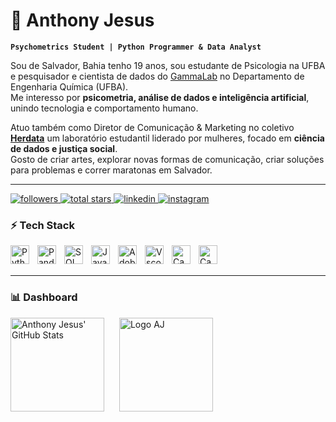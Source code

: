 # 🧠 Anthony Jesus

**`Psychometrics Student | Python Programmer & Data Analyst`**

Sou de Salvador, Bahia tenho 19 anos, sou estudante de Psicologia na UFBA e pesquisador e cientista de dados do [GammaLab](https://www.linkedin.com/company/gamma-lab/posts/?feedView=all) no Departamento de Engenharia Química (UFBA).  
Me interesso por **psicometria, análise de dados e inteligência artificial**, unindo tecnologia e comportamento humano.  

Atuo também como Diretor de Comunicação & Marketing no coletivo [**Herdata**](https://www.linkedin.com/company/109134076/admin/dashboard/) um laboratório estudantil liderado por mulheres, focado em **ciência de dados e justiça social**.  
Gosto de criar artes, explorar novas formas de comunicação, criar soluções para problemas e correr maratonas em Salvador.  

---
<p align="left">
  <a href="https://github.com/dev-anthonyjesus?tab=followers">
    <img 
      alt="followers" 
      title="Follow me on GitHub" 
      src="https://img.shields.io/github/followers/dev-anthonyjesus?color=baff7c&label=Followers&logo=github&style=for-the-badge&logoColor=black"
    />
  </a>
  <a href="https://github.com/dev-anthonyjesus?tab=repositories&sort=stargazers">
    <img 
      alt="total stars" 
      title="Total stars on GitHub" 
      src="https://img.shields.io/github/stars/dev-anthonyjesus?color=baff7c&label=Stars&logo=star&style=for-the-badge&logoColor=black"
    />
  </a>
  <a href="https://www.linkedin.com/feed/">
    <img 
      alt="linkedin" 
      title="Connect on LinkedIn" 
      src="https://img.shields.io/badge/LinkedIn-baff7c?style=for-the-badge&logo=linkedin&logoColor=black"
    />
  </a>
  <a href="https://www.instagram.com/thxsssy/">
    <img 
      alt="instagram" 
      title="Follow me on Instagram" 
      src="https://img.shields.io/badge/Instagram-baff7c?style=for-the-badge&logo=instagram&logoColor=black"
    />
  </a>
</p>



### ⚡ Tech Stack

<img align="left" alt="Python" title="Python" width="30px" style="padding-right: 10px;" src="https://cdn.jsdelivr.net/gh/devicons/devicon/icons/python/python-original.svg"/>

<img align="left" alt="Pandas" title="Pandas" width="30px" style="padding-right: 10px;" src="https://cdn.jsdelivr.net/gh/devicons/devicon/icons/pandas/pandas-original.svg"/>

<img align="left" alt="SQL" title="SQL" width="30px" style="padding-right: 10px;" src="https://cdn.jsdelivr.net/gh/devicons/devicon/icons/azuresqldatabase/azuresqldatabase-original.svg" />

<img align="left" alt="JavaScript" title="JavaScript" width="30px" style="padding-right: 10px;" src="https://cdn.jsdelivr.net/gh/devicons/devicon/icons/javascript/javascript-original.svg" />

<img align="left" alt="Adobe Photoshop" title="Adobe Photoshop" width="30px" style="padding-right: 10px;" src="https://cdn.jsdelivr.net/gh/devicons/devicon/icons/photoshop/photoshop-original.svg" />

<img align="left" alt="Vscode" title="VS Code" width="30px" style="padding-right: 10px;" src="https://cdn.jsdelivr.net/gh/devicons/devicon/icons/vscode/vscode-original.svg" />

<img align="left" alt="Canva" title="Canva" width="30px" style="padding-right: 10px;" src="https://uxwing.com/wp-content/themes/uxwing/download/brands-and-social-media/canva-icon.png"/>

<img align="left" alt="CapCut" title="CapCut" width="30px" style="padding-right: 10px;" src="https://vectorseek.com/wp-content/uploads/2023/07/cap-cut-logo.png"/>

<br/>
<br/>

---

### 📊 Dashboard

<p align="left">
  <img 
    src="https://github-readme-stats.vercel.app/api?username=dev-anthonyjesus&show_icons=true&title_color=baff7c&icon_color=baff7c&text_color=ffffff&bg_color=00000000" 
    alt="Anthony Jesus' GitHub Stats"
    height="150"
  />
  <img 
    src="https://github.com/dev-anthonyjesus/files-profile/blob/main/2025.Logo%20-%20Minha%20Identidade%20Visual%20%20(1).png?raw=true" 
    alt="Logo AJ"
    height="150"
    style="margin-left: 20px;"
  />
</p>
